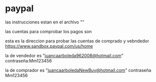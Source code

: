 # paypal

las instrucciones estan en el archivo ""

las cuentas para comprobar los pagos son 

 esta es la direccion para probar las cuentas de comprado y vebndedor https://www.sandbox.paypal.com/us/home

la de vendedor es "juancaarboleda962008@hotmail.com" contraseña:Mm123456

la de comprador es "juancaarboledaNewBuy@hotmail.com" contraseña Mm123456
